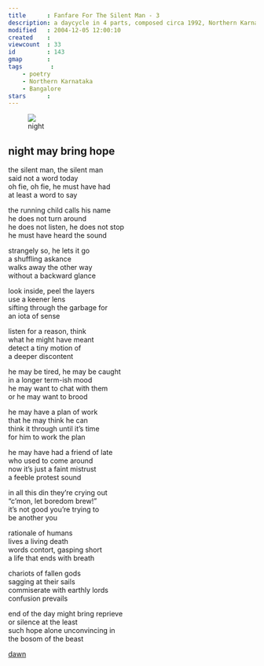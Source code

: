 ```yaml
---
title      : Fanfare For The Silent Man - 3
description: a daycycle in 4 parts, composed circa 1992, Northern Karnataka and Bangalore
modified   : 2004-12-05 12:00:10
created    :
viewcount  : 33
id         : 143
gmap       :
tags        :
    - poetry
    - Northern Karnataka
    - Bangalore
stars      :  
---
```


<figure>
    <img src="night.jpg">
    <figcaption>night</figcaption>
</figure>

## night may bring hope

the silent man, the silent man  
said not a word today  
oh fie, oh fie, he must have had  
at least a word to say  

the running child calls his name  
he does not turn around  
he does not listen, he does not stop  
he must have heard the sound  

strangely so, he lets it go  
a shuffling askance  
walks away the other way  
without a backward glance  

look inside, peel the layers  
use a keener lens  
sifting through the garbage for  
an iota of sense  

listen for a reason, think  
what he might have meant  
detect a tiny motion of  
a deeper discontent  

he may be tired, he may be caught  
in a longer term-ish mood  
he may want to chat with them  
or he may want to brood  

he may have a plan of work  
that he may think he can  
think it through until it’s time  
for him to work the plan  

he may have had a friend of late  
who used to come around  
now it’s just a faint mistrust  
a feeble protest sound  

in all this din they’re crying out  
“c’mon, let boredom brew!”  
it’s not good you’re trying to  
be another you  

rationale of humans  
lives a living death  
words contort, gasping short  
a life that ends with breath  

chariots of fallen gods  
sagging at their sails  
commiserate with earthly lords  
confusion prevails  

end of the day might bring reprieve  
or silence at the least  
such hope alone unconvincing in  
the bosom of the beast  

[dawn](Fanfare-For-The-Silent-Man-4)
